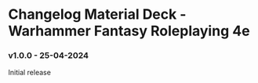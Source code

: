 # Changelog Material Deck - Warhammer Fantasy Roleplaying 4e
### v1.0.0 - 25-04-2024

Initial release